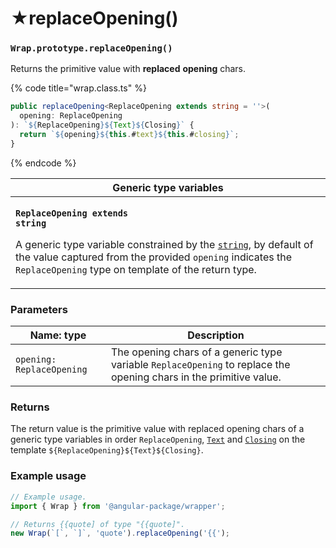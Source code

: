 # ★replaceOpening()

### `Wrap.prototype.replaceOpening()`

Returns the primitive value with **replaced** **opening** chars.

{% code title="wrap.class.ts" %}
```typescript
public replaceOpening<ReplaceOpening extends string = ''>(
  opening: ReplaceOpening
): `${ReplaceOpening}${Text}${Closing}` {
  return `${opening}${this.#text}${this.#closing}`;
}
```
{% endcode %}

| Generic type variables                                                                                                                                                                                                                                                                                                                                                             |
| ---------------------------------------------------------------------------------------------------------------------------------------------------------------------------------------------------------------------------------------------------------------------------------------------------------------------------------------------------------------------------------- |
| <p><strong><code>ReplaceOpening extends string</code></strong></p><p>A generic type variable constrained by the <a href="https://www.typescriptlang.org/docs/handbook/basic-types.html#string"><code>string</code></a>, by default of the value captured from the provided <code>opening</code> indicates the <code>ReplaceOpening</code> type on template of the return type.</p> |

### Parameters

| Name: type                | Description                                                                                                        |
| ------------------------- | ------------------------------------------------------------------------------------------------------------------ |
| `opening: ReplaceOpening` | The opening chars of a generic type variable `ReplaceOpening` to replace the opening chars in the primitive value. |

### Returns

The return value is the primitive value with replaced opening chars of a generic type variables in order `ReplaceOpening`, [`Text`](../generic-type-variables.md#wrap-less-than...-text-...greater-than) and [`Closing`](../generic-type-variables.md#wrap-closing) on the template `${ReplaceOpening}${Text}${Closing}`.

### Example usage

```typescript
// Example usage.
import { Wrap } from '@angular-package/wrapper';

// Returns {{quote] of type "{{quote]".
new Wrap(`[`, `]`, 'quote').replaceOpening('{{');
```
